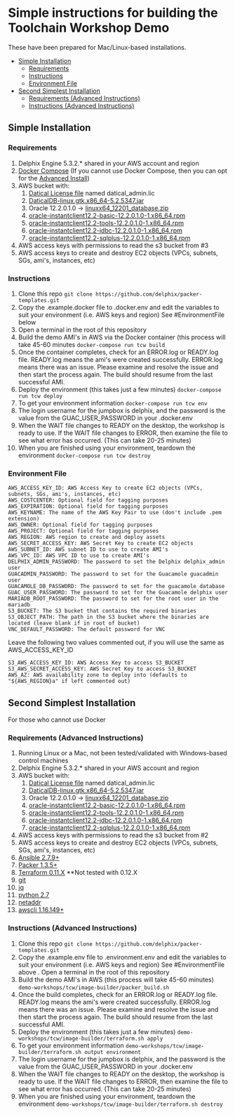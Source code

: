 # Simple instructions for building the Toolchain Workshop Demo <!-- omit in toc -->

These have been prepared for Mac/Linux-based installations.

- [Simple Installation](#simple-installation)
  - [Requirements](#requirements)
  - [Instructions](#instructions)
  - [Environment File](#environment-file)
- [Second Simplest Installation](#second-simplest-installation)
  - [Requirements (Advanced Instructions)](#requirements-advanced-instructions)
  - [Instructions (Advanced Instructions)](#instructions-advanced-instructions)

## Simple Installation

### Requirements

1. Delphix Engine 5.3.2.* shared in your AWS account and region
2. [Docker Compose](https://docs.docker.com/compose/install)
(If you cannot use Docker Compose, then you can opt for the [Advanced Install](#advancedinstall))
3. AWS bucket with:
    1. [Datical License file](www.datical.com) named datical_admin.lic
    2. [DaticalDB-linux.gtk.x86_64-5.2.5347.jar](www.datical.com)
    3. Oracle 12.2.0.1.0 -> [linuxx64_12201_database.zip](https://www.oracle.com/technetwork/database/enterprise-edition/downloads/oracle12c-linux-12201-3608234.html)
    4. [oracle-instantclient12.2-basic-12.2.0.1.0-1.x86_64.rpm](https://www.oracle.com/technetwork/topics/linuxx86-64soft-092277.html)
    5. [oracle-instantclient12.2-tools-12.2.0.1.0-1.x86_64.rpm](https://www.oracle.com/technetwork/topics/linuxx86-64soft-092277.html)
    6. [oracle-instantclient12.2-jdbc-12.2.0.1.0-1.x86_64.rpm](https://www.oracle.com/technetwork/topics/linuxx86-64soft-092277.html)
    7. [oracle-instantclient12.2-sqlplus-12.2.0.1.0-1.x86_64.rpm](https://www.oracle.com/technetwork/topics/linuxx86-64soft-092277.html)
4. AWS access keys with permissions to read the s3 bucket from #3
5. AWS access keys to create and destroy EC2 objects (VPCs, subnets, SGs, ami's, instances, etc)

### Instructions

1. Clone this repo ```git clone https://github.com/delphix/packer-templates.git```
2. Copy the .example.docker file to .docker.env and edit the variables to suit your environment (i.e. AWS keys and region) See #EnvironmentFile below
3. Open a terminal in the root of this repository
4. Build the demo AMI's in AWS via the Docker container (this process will take 45-60 minutes ```docker-compose run tcw build```
5. Once the container completes, check for an ERROR.log or READY.log file. READY.log means the ami's were created successfully. ERROR.log means there was an issue. Please examine and resolve the issue and then start the process again. The build should resume from the last successful AMI.
6. Deploy the environment (this takes just a few minutes) ```docker-compose run tcw deploy```
7. To get your environment information ```docker-compose run tcw env```
8. The login username for the jumpbox is delphix, and the password is the value from the GUAC_USER_PASSWORD in your .docker.env
9. When the WAIT file changes to READY on the desktop, the workshop is ready to use. If the WAIT file changes to ERROR, then examine the file to see what error has occurred. (This can take 20-25 minutes)
10. When you are finished using your environment, teardown the environment ```docker-compose run tcw destroy```

### Environment File

    AWS_ACCESS_KEY_ID: AWS Access Key to create EC2 objects (VPCs, subnets, SGs, ami's, instances, etc)
    AWS_COSTCENTER: Optional field for tagging purposes
    AWS_EXPIRATION: Optional field for tagging purposes
    AWS_KEYNAME: The name of the AWS Key Pair to use (don't include .pem extension)
    AWS_OWNER: Optional field for tagging purposes
    AWS_PROJECT: Optional field for tagging purposes
    AWS_REGION: AWS region to create and deploy assets
    AWS_SECRET_ACCESS_KEY: AWS Secret Key to create EC2 objects
    AWS_SUBNET_ID: AWS subnet ID to use to create AMI's
    AWS_VPC_ID: AWS VPC ID to use to create AMI's
    DELPHIX_ADMIN_PASSWORD: The password to set the Delphix delphix_admin user
    GUACADMIN_PASSWORD: The password to set for the Guacamole guacadmin user
    GUACAMOLE_DB_PASSWORD: The password to set for the guacamole database
    GUAC_USER_PASSWORD: The password to set for the Guacamole delphix user
    MARIADB_ROOT_PASSWORD: The password to set for the root user in the mariadb
    S3_BUCKET: The S3 bucket that contains the required binaries
    S3_OBJECT_PATH: The path in the S3 bucket where the binaries are located (leave blank if in root of bucket)
    VNC_DEFAULT_PASSWORD: The default password for VNC

Leave the following two values commented out, if you will use the same as AWS_ACCESS_KEY_ID

    S3_AWS_ACCESS_KEY_ID: AWS Access Key to access S3_BUCKET
    S3_AWS_SECRET_ACCESS_KEY: AWS Secret Key to access S3_BUCKET
    AWS_AZ: AWS availability zone to deploy into (defaults to "${AWS_REGION}a" if left commented out)

## Second Simplest Installation

For those who cannot use Docker

### Requirements (Advanced Instructions)

1. Running Linux or a Mac, not been tested/validated with Windows-based control machines
2. Delphix Engine 5.3.2.* shared in your AWS account and region
3. AWS bucket with:
    1. [Datical License file](www.datical.com) named datical_admin.lic
    2. [DaticalDB-linux.gtk.x86_64-5.2.5347.jar](www.datical.com)
    3. Oracle 12.2.0.1.0 -> [linuxx64_12201_database.zip](https://www.oracle.com/technetwork/database/enterprise-edition/downloads/oracle12c-linux-12201-3608234.html)
    4. [oracle-instantclient12.2-basic-12.2.0.1.0-1.x86_64.rpm](https://www.oracle.com/technetwork/topics/linuxx86-64soft-092277.html)
    5. [oracle-instantclient12.2-tools-12.2.0.1.0-1.x86_64.rpm](https://www.oracle.com/technetwork/topics/linuxx86-64soft-092277.html)
    6. [oracle-instantclient12.2-jdbc-12.2.0.1.0-1.x86_64.rpm](https://www.oracle.com/technetwork/topics/linuxx86-64soft-092277.html)
    7. [oracle-instantclient12.2-sqlplus-12.2.0.1.0-1.x86_64.rpm](https://www.oracle.com/technetwork/topics/linuxx86-64soft-092277.html)
4. AWS access keys with permissions to read the s3 bucket from #2
5. AWS access keys to create and destroy EC2 objects (VPCs, subnets, SGs, ami's, instances, etc)
6. [Ansible 2.7.9+](https://www.ansible.com/)
7. [Packer 1.3.5+](https://packer.io)
8. [Terraform 0.11.X](https://terraform.io) **Not tested with 0.12.X
9. [git](https://git-scm.com/downloads)
10. [jq](https://stedolan.github.io/jq/)
11. [python 2.7](https://www.python.org)
12. [netaddr](https://pypi.org/project/netaddr)
13. [awscli 1.16.149+](https://aws.amazon.com/cli/)

### Instructions (Advanced Instructions)

1. Clone this repo
    ```git clone https://github.com/delphix/packer-templates.git```
2. Copy the .example.env file to .environment.env and edit the variables to suit your environment (i.e. AWS keys and region) See #EnvironmentFile above
. Open a terminal in the root of this repository
3. Build the demo AMI's in AWS (this process will take 45-60 minutes)
```demo-workshops/tcw/image-builder/packer_build.sh```
5. Once the build completes, check for an ERROR.log or READY.log file. READY.log means the ami's were created successfully. ERROR.log means there was an issue. Please examine and resolve the issue and then start the process again. The build should resume from the last successful AMI.
6. Deploy the environment (this takes just a few minutes)
```demo-workshops/tcw/image-builder/terraform.sh apply```
1. To get your environment information
```demo-workshops/tcw/image-builder/terraform.sh output environment```
8. The login username for the jumpbox is delphix, and the password is the value from the GUAC_USER_PASSWORD in your .docker.env
9. When the WAIT file changes to READY on the desktop, the workshop is ready to use. If the WAIT file changes to ERROR, then examine the file to see what error has occurred. (This can take 20-25 minutes)
10. When you are finished using your environment, teardown the environment
```demo-workshops/tcw/image-builder/terraform.sh destroy```